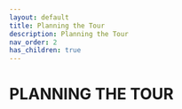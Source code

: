 ```yaml
---
layout: default
title: Planning the Tour
description: Planning the Tour
nav_order: 2
has_children: true
---
```


# PLANNING THE TOUR
